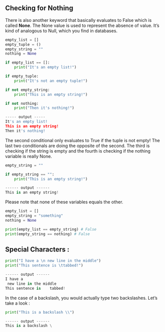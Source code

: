 ## Checking for Nothing

There is also another keyword that basically evaluates to False which is called **None**. The None value is used to represent the absence of value. It’s kind of analogous to Null, which you find in databases.

```python
empty_list = []
empty_tuple = ()
empty_string = ""
nothing = None

if empty_list == []:
    print("It's an empty list!")

if empty_tuple:
    print("It's not an empty tuple!")

if not empty_string:
    print("This is an empty string!")

if not nothing:
    print("Then it's nothing!")

----- output -----
It's an empty list!
This is an empty string!
Then it's nothing!
```

The second conditional only evaluates to True if the tuple is not empty! The last two conditionals are doing the opposite of the second. The third is checking if the string is empty and the fourth is checking if the nothing variable is really None.



```python
empty_string = ""

if empty_string == "":
    print("This is an empty string!")

------ output ------
This is an empty string!
```

Please note that none of these variables equals the other.

```python
empty_list = []
empty_string = "something"
nothing = None

print(empty_list == empty_string) # False
print(empty_string == nothing) # False
```



## Special Characters :

```python
print("I have a \n new line in the middle")
print("This sentence is \ttabbed!")

------ output ------
I have a 
 new line in the middle
This sentence is 	tabbed!
```

In the case of a backslash, you would actually type two backslashes. Let’s take a look :

```python
print("This is a backslash \\")

------ output ------
This is a backslash \
```